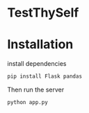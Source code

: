 # TestThySelf

# Installation

install dependencies

```bash
pip install Flask pandas
```

Then run the server

```bash
python app.py
```
